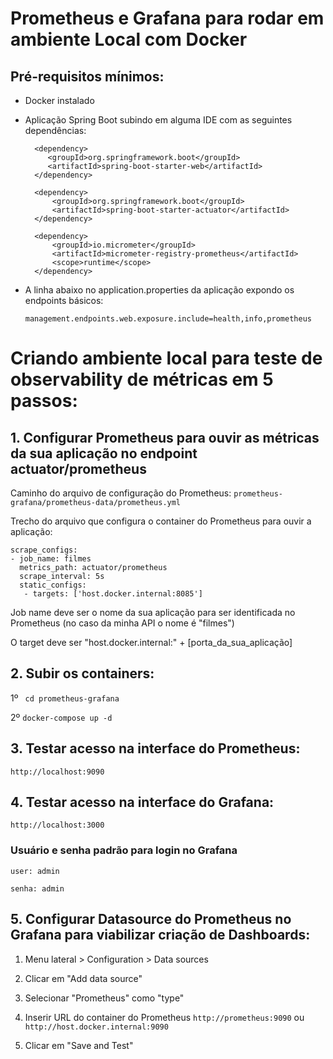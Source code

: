 # Prometheus e Grafana para rodar em ambiente Local com Docker

## Pré-requisitos mínimos:
- Docker instalado
- Aplicação Spring Boot subindo em alguma IDE com as seguintes dependências:
  
        <dependency>
           <groupId>org.springframework.boot</groupId>
           <artifactId>spring-boot-starter-web</artifactId>
        </dependency>

        <dependency>
            <groupId>org.springframework.boot</groupId>
            <artifactId>spring-boot-starter-actuator</artifactId>
        </dependency>

        <dependency>
            <groupId>io.micrometer</groupId>
            <artifactId>micrometer-registry-prometheus</artifactId>
            <scope>runtime</scope>
        </dependency>
- A linha abaixo no application.properties da aplicação expondo os endpoints básicos:

    ``management.endpoints.web.exposure.include=health,info,prometheus``

# Criando ambiente local para teste de observability de métricas em 5 passos:


## 1. Configurar Prometheus para ouvir as métricas da sua aplicação no endpoint actuator/prometheus

Caminho do arquivo de configuração do Prometheus: ``prometheus-grafana/prometheus-data/prometheus.yml``

Trecho do arquivo que configura o container do Prometheus para ouvir a aplicação:

    scrape_configs:
    - job_name: filmes
      metrics_path: actuator/prometheus
      scrape_interval: 5s
      static_configs:
       - targets: ['host.docker.internal:8085']
Job name deve ser o nome da sua aplicação para ser identificada no Prometheus (no caso da minha API o nome é "filmes")

O target deve ser "host.docker.internal:" + [porta_da_sua_aplicação]


## 2. Subir os containers:
1º `` cd prometheus-grafana``

2º ``docker-compose up -d``

## 3. Testar acesso na interface do Prometheus:
    http://localhost:9090

## 4. Testar acesso na interface do Grafana:
    http://localhost:3000

### Usuário e senha padrão para login no Grafana
    user: admin

    senha: admin

## 5. Configurar Datasource do Prometheus no Grafana para viabilizar criação de Dashboards:
1. Menu lateral > Configuration > Data sources

2. Clicar em "Add data source"

3. Selecionar "Prometheus" como "type"

4. Inserir URL do container do Prometheus ``http://prometheus:9090`` ou ``http://host.docker.internal:9090``

5. Clicar em "Save and Test"





